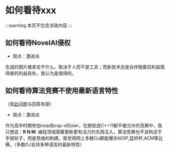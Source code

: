 # 如何看待xxx
:::warning
本页不包含涉政内容
:::
## 如何看待NovelAI侵权
* 观点：激进派

生成的图片被拿去干什么，取决于人而不是工具；而新技术总是会伴随着旧利益既得者的利益丧失，我认为是值得的。
## 如何看待算法竞赛不使用最新语言特性
（观[此问题](https://www.zhihu.com/question/30589288)与回答有感）
* 观点：激进派

作为高中时期参加noip和csp-s的oier，在那些连C++11都不被允许的竞赛中，我只想说：**R N M**. 编程领域需要更新更有活力的东西注入，算法竞赛也不该拘泥于手搓轮子，而是思维的构建。我觉得网上多数OJ都能爆杀NOIP,蓝桥杯,ACM等比赛。（多数OJ支持多种语言的最新特性）